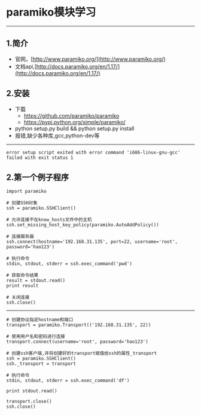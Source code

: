 # paramiko模块学习

---

## 1.简介
* 官网，[http://www.paramiko.org/](http://www.paramiko.org/)
* 文档api,[http://docs.paramiko.org/en/1.17/](http://docs.paramiko.org/en/1.17/)

## 2.安装
* 下载 
	* https://github.com/paramiko/paramiko
	* https://pypi.python.org/simple/paramiko/
* python setup.py build && python setup.py install
* 报错,缺少各种库,gcc,python-dev等

---
	error setup script exited with error command 'i686-linux-gnu-gcc' failed with exit status 1

## 2.第一个例子程序
	import paramiko
	
	# 创建SSH对象
	ssh = paramiko.SSHClient()

	# 允许连接不在know_hosts文件中的主机
	ssh.set_missing_host_key_policy(paramiko.AutoAddPolicy())

	# 连接服务器
	ssh.connect(hostname='192.168.31.135', port=22, username='root', password='hao123')
	
	# 执行命令
	stdin, stdout, stderr = ssh.exec_command('pwd')

	# 获取命令结果
	result = stdout.read()	
	print result
	
	# 关闭连接
	ssh.close()

---	
	# 创建协议指定hostname和端口
	transport = paramiko.Transport(('192.168.31.135', 22))

	# 使用用户名和密码进行连接
	transport.connect(username='root', password='hao123')
	
	# 创建ssh客户端,并将创建好的transport赋值给ssh的属性_transport
	ssh = paramiko.SSHClient()	
	ssh._transport = transport
	
	# 执行命令
	stdin, stdout, stderr = ssh.exec_command('df')
	
	print stdout.read()
	
	transport.close()
	ssh.close()